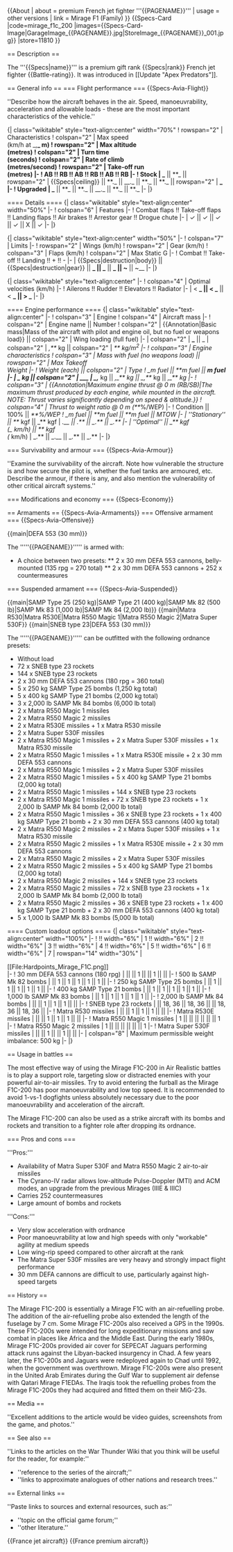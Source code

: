 {{About
| about = premium French jet fighter '''{{PAGENAME}}'''
| usage = other versions
| link = Mirage F1 (Family)
}}
{{Specs-Card
|code=mirage_f1c_200
|images={{Specs-Card-Image|GarageImage_{{PAGENAME}}.jpg|StoreImage\_{{PAGENAME}}\_001.jpg}}
|store=11810
}}

== Description ==

<!-- ''In the description, the first part should be about the history of and the creation and combat usage of the aircraft, as well as its key features. In the second part, tell the reader about the aircraft in the game. Insert a screenshot of the vehicle, so that if the novice player does not remember the vehicle by name, he will immediately understand what kind of vehicle the article is talking about.'' -->

The '''{{Specs|name}}''' is a premium gift rank {{Specs|rank}} French jet fighter {{Battle-rating}}. It was introduced in [[Update "Apex Predators"]].

== General info ==
=== Flight performance ===
{{Specs-Avia-Flight}}

<!-- ''Describe how the aircraft behaves in the air. Speed, manoeuvrability, acceleration and allowable loads - these are the most important characteristics of the vehicle.'' -->

''Describe how the aircraft behaves in the air. Speed, manoeuvrability, acceleration and allowable loads - these are the most important characteristics of the vehicle.''

{| class="wikitable" style="text-align:center" width="70%"
! rowspan="2" | Characteristics
! colspan="2" | Max speed<br>(km/h at \_,**_ m)
! rowspan="2" | Max altitude<br>(metres)
! colspan="2" | Turn time<br>(seconds)
! colspan="2" | Rate of climb<br>(metres/second)
! rowspan="2" | Take-off run<br>(metres)
|-
! AB !! RB !! AB !! RB !! AB !! RB
|-
! Stock
| _** || **\_ || rowspan="2" | {{Specs|ceiling}} || **._ || \_\_._ || **.\_ || **.\_ || rowspan="2" | **_
|-
! Upgraded
| _** || **\_ || **._ || \_\_._ || **.\_ || **.\_
|-
|}

==== Details ====
{| class="wikitable" style="text-align:center" width="50%"
|-
! colspan="6" | Features
|-
! Combat flaps !! Take-off flaps !! Landing flaps !! Air brakes !! Arrestor gear !! Drogue chute
|-
| ✓ || ✓ || ✓ || ✓ || X || ✓ <!-- ✓ -->
|-
|}

{| class="wikitable" style="text-align:center" width="50%"
|-
! colspan="7" | Limits
|-
! rowspan="2" | Wings (km/h)
! rowspan="2" | Gear (km/h)
! colspan="3" | Flaps (km/h)
! colspan="2" | Max Static G
|-
! Combat !! Take-off !! Landing !! + !! -
|-
| {{Specs|destruction|body}} || {{Specs|destruction|gear}} || **_ || _** || **\_ || ~** || ~\_\_
|-
|}

{| class="wikitable" style="text-align:center"
|-
! colspan="4" | Optimal velocities (km/h)
|-
! Ailerons !! Rudder !! Elevators !! Radiator
|-
| < **_ || < _** || < **_ || > _**
|-
|}

==== Engine performance ====
{| class="wikitable" style="text-align:center"
|-
! colspan="3" | Engine
! colspan="4" | Aircraft mass
|-
! colspan="2" | Engine name || Number
! colspan="2" | {{Annotation|Basic mass|Mass of the aircraft with pilot and engine oil, but no fuel or weapons load}} || colspan="2" | Wing loading (full fuel)
|-
| colspan="2" | **\_** || _
| colspan="2" | _,**_ kg || colspan="2" | _** kg/m<sup>2</sup>
|-
! colspan="3" | Engine characteristics
! colspan="3" | Mass with fuel (no weapons load) || rowspan="2" | Max Takeoff<br>Weight
|-
! Weight (each) || colspan="2" | Type
! \_m fuel || **m fuel || **m fuel
|-
| **\_ kg || colspan="2" | \_\_\_**
| \_,**_ kg || _,\_** kg || \_,**_ kg || _,\_** kg
|-
! colspan="3" | {{Annotation|Maximum engine thrust @ 0 m (RB/SB)|The maximum thrust produced by each engine, while mounted in the aircraft. NOTE: Thrust varies significantly depending on speed & altitude.}}
! colspan="4" | Thrust to weight ratio @ 0 m (**_%/WEP)
|-
! Condition || 100% || _**%/WEP
! \_m fuel || **m fuel || **m fuel || MTOW
|-
| ''Stationary'' || **_ kgf || _** kgf
| _.\_\_ || _.** || \_.** || \_.**
|-
| ''Optimal'' || \_** kgf<br>(\_ km/h) || **_ kgf<br>(_ km/h)
| \_.** || _.\_\_ || _.** || \_.**
|-
|}

=== Survivability and armour ===
{{Specs-Avia-Armour}}

<!-- ''Examine the survivability of the aircraft. Note how vulnerable the structure is and how secure the pilot is, whether the fuel tanks are armoured, etc. Describe the armour, if there is any, and also mention the vulnerability of other critical aircraft systems.'' -->

''Examine the survivability of the aircraft. Note how vulnerable the structure is and how secure the pilot is, whether the fuel tanks are armoured, etc. Describe the armour, if there is any, and also mention the vulnerability of other critical aircraft systems.''

=== Modifications and economy ===
{{Specs-Economy}}

== Armaments ==
{{Specs-Avia-Armaments}}
=== Offensive armament ===
{{Specs-Avia-Offensive}}

<!-- ''Describe the offensive armament of the aircraft, if any. Describe how effective the cannons and machine guns are in a battle, and also what belts or drums are better to use. If there is no offensive weaponry, delete this subsection.'' -->

{{main|DEFA 553 (30 mm)}}

The '''''{{PAGENAME}}''''' is armed with:

- A choice between two presets:
  ** 2 x 30 mm DEFA 553 cannons, belly-mounted (135 rpg = 270 total)
  ** 2 x 30 mm DEFA 553 cannons + 252 x countermeasures

=== Suspended armament ===
{{Specs-Avia-Suspended}}

<!-- ''Describe the aircraft's suspended armament: additional cannons under the wings, bombs, rockets and torpedoes. This section is especially important for bombers and attackers. If there is no suspended weaponry remove this subsection.'' -->

{{main|SAMP Type 25 (250 kg)|SAMP Type 21 (400 kg)|SAMP Mk 82 (500 lb)|SAMP Mk 83 (1,000 lb)|SAMP Mk 84 (2,000 lb)}}
{{main|Matra R530|Matra R530E|Matra R550 Magic 1|Matra R550 Magic 2|Matra Super 530F}}
{{main|SNEB type 23|DEFA 553 (30 mm)}}

The '''''{{PAGENAME}}''''' can be outfitted with the following ordnance presets:

- Without load
- 72 x SNEB type 23 rockets
- 144 x SNEB type 23 rockets
- 2 x 30 mm DEFA 553 cannons (180 rpg = 360 total)
- 5 x 250 kg SAMP Type 25 bombs (1,250 kg total)
- 5 x 400 kg SAMP Type 21 bombs (2,000 kg total)
- 3 x 2,000 lb SAMP Mk 84 bombs (6,000 lb total)
- 2 x Matra R550 Magic 1 missiles
- 2 x Matra R550 Magic 2 missiles
- 2 x Matra R530E missiles + 1 x Matra R530 missile
- 2 x Matra Super 530F missiles
- 2 x Matra R550 Magic 1 missiles + 2 x Matra Super 530F missiles + 1 x Matra R530 missile
- 2 x Matra R550 Magic 1 missiles + 1 x Matra R530E missile + 2 x 30 mm DEFA 553 cannons
- 2 x Matra R550 Magic 1 missiles + 2 x Matra Super 530F missiles
- 2 x Matra R550 Magic 1 missiles + 5 x 400 kg SAMP Type 21 bombs (2,000 kg total)
- 2 x Matra R550 Magic 1 missiles + 144 x SNEB type 23 rockets
- 2 x Matra R550 Magic 1 missiles + 72 x SNEB type 23 rockets + 1 x 2,000 lb SAMP Mk 84 bomb (2,000 lb total)
- 2 x Matra R550 Magic 1 missiles + 36 x SNEB type 23 rockets + 1 x 400 kg SAMP Type 21 bomb + 2 x 30 mm DEFA 553 cannons (400 kg total)
- 2 x Matra R550 Magic 2 missiles + 2 x Matra Super 530F missiles + 1 x Matra R530 missile
- 2 x Matra R550 Magic 2 missiles + 1 x Matra R530E missile + 2 x 30 mm DEFA 553 cannons
- 2 x Matra R550 Magic 2 missiles + 2 x Matra Super 530F missiles
- 2 x Matra R550 Magic 2 missiles + 5 x 400 kg SAMP Type 21 bombs (2,000 kg total)
- 2 x Matra R550 Magic 2 missiles + 144 x SNEB type 23 rockets
- 2 x Matra R550 Magic 2 missiles + 72 x SNEB type 23 rockets + 1 x 2,000 lb SAMP Mk 84 bomb (2,000 lb total)
- 2 x Matra R550 Magic 2 missiles + 36 x SNEB type 23 rockets + 1 x 400 kg SAMP Type 21 bomb + 2 x 30 mm DEFA 553 cannons (400 kg total)
- 5 x 1,000 lb SAMP Mk 83 bombs (5,000 lb total)

==== Custom loadout options ====
{| class="wikitable" style="text-align:center" width="100%"
|-
! !! width="6%" | 1 !! width="6%" | 2 !! width="6%" | 3 !! width="6%" | 4 !! width="6%" | 5 !! width="6%" | 6 !! width="6%" | 7
| rowspan="14" width="30%" | <div class="ttx-image">[[File:Hardpoints_Mirage_F1C.png]]</div>
|-
! 30 mm DEFA 553 cannons (180 rpg)
| || || 1 || || 1 || ||
|-
! 500 lb SAMP Mk 82 bombs
| || 1 || 1 || 1 || 1 || 1 ||
|-
! 250 kg SAMP Type 25 bombs
| || 1 || 1 || 1 || 1 || 1 ||
|-
! 400 kg SAMP Type 21 bombs
| || 1 || 1 || 1 || 1 || 1 ||
|-
! 1,000 lb SAMP Mk 83 bombs
| || 1 || 1 || 1 || 1 || 1 ||
|-
! 2,000 lb SAMP Mk 84 bombs
| || || 1 || 1 || 1 || ||
|-
! SNEB type 23 rockets
| || 18, 36 || 18, 36 || || 18, 36 || 18, 36 ||
|-
! Matra R530 missiles
| || || 1 || 1 || 1 || ||
|-
! Matra R530E missiles
| || || 1 || 1 || 1 || ||
|-
! Matra R550 Magic 1 missiles
| 1 || || || || || || 1
|-
! Matra R550 Magic 2 missiles
| 1 || || || || || || 1
|-
! Matra Super 530F missiles
| || || 1 || || 1 || ||
|-
| colspan="8" | Maximum permissible weight imbalance: 500 kg
|-
|}

== Usage in battles ==

<!-- ''Describe the tactics of playing in the aircraft, the features of using aircraft in a team and advice on tactics. Refrain from creating a "guide" - do not impose a single point of view, but instead, give the reader food for thought. Examine the most dangerous enemies and give recommendations on fighting them. If necessary, note the specifics of the game in different modes (AB, RB, SB).'' -->

The most effective way of using the Mirage F1C-200 in Air Realistic battles is to play a support role, targeting slow or distracted enemies with your powerful air-to-air missiles. Try to avoid entering the furball as the Mirage F1C-200 has poor manoeuvrability and low top speed. It is recommended to avoid 1-vs-1 dogfights unless absolutely necessary due to the poor manoeuvrability and acceleration of the aircraft.

The Mirage F1C-200 can also be used as a strike aircraft with its bombs and rockets and transition to a fighter role after dropping its ordnance.

=== Pros and cons ===

<!-- ''Summarise and briefly evaluate the vehicle in terms of its characteristics and combat effectiveness. Mark its pros and cons in the bulleted list. Try not to use more than 6 points for each of the characteristics. Avoid using categorical definitions such as "bad", "good" and the like - use substitutions with softer forms such as "inadequate" and "effective".'' -->

'''Pros:'''

- Availability of Matra Super 530F and Matra R550 Magic 2 air-to-air missiles
- The Cyrano-IV radar allows low-altitude Pulse-Doppler (MTI) and ACM modes, an upgrade from the previous Mirages (IIIE & IIIC)
- Carries 252 countermeasures
- Large amount of bombs and rockets

'''Cons:'''

- Very slow acceleration with ordnance
- Poor manoeuvrability at low and high speeds with only "workable" agility at medium speeds
- Low wing-rip speed compared to other aircraft at the rank
- The Matra Super 530F missiles are very heavy and strongly impact flight performance
- 30 mm DEFA cannons are difficult to use, particularly against high-speed targets

== History ==

<!-- ''Describe the history of the creation and combat usage of the aircraft in more detail than in the introduction. If the historical reference turns out to be too long, take it to a separate article, taking a link to the article about the vehicle and adding a block "/History" (example: <nowiki>https://wiki.warthunder.com/(Vehicle-name)/History</nowiki>) and add a link to it here using the <code>main</code> template. Be sure to reference text and sources by using <code><nowiki><ref></ref></nowiki></code>, as well as adding them at the end of the article with <code><nowiki><references /></nowiki></code>. This section may also include the vehicle's dev blog entry (if applicable) and the in-game encyclopedia description (under <code><nowiki>=== In-game description ===</nowiki></code>, also if applicable).'' -->

The Mirage F1C-200 is essentially a Mirage F1C with an air-refuelling probe. The addition of the air-refuelling probe also extended the length of the fuselage by 7 cm. Some Mirage F1C-200s also received a GPS in the 1990s. These F1C-200s were intended for long expeditionary missions and saw combat in places like Africa and the Middle East. During the early 1980s, Mirage F1C-200s provided air cover for SEPECAT Jaguars performing attack runs against the Libyan-backed insurgency in Chad. A few years later, the F1C-200s and Jaguars were redeployed again to Chad until 1992, when the government was overthrown. Mirage F1C-200s were also present in the United Arab Emirates during the Gulf War to supplement air defense with Qatari Mirage F1EDAs.
The Iraqis took the refuelling probes from the Mirage F1C-200s they had acquired and fitted them on their MiG-23s.

== Media ==

<!-- ''Excellent additions to the article would be video guides, screenshots from the game, and photos.'' -->

''Excellent additions to the article would be video guides, screenshots from the game, and photos.''

== See also ==

<!-- ''Links to the articles on the War Thunder Wiki that you think will be useful for the reader, for example:''
* ''reference to the series of the aircraft;''
* ''links to approximate analogues of other nations and research trees.'' -->

''Links to the articles on the War Thunder Wiki that you think will be useful for the reader, for example:''

- ''reference to the series of the aircraft;''
- ''links to approximate analogues of other nations and research trees.''

== External links ==

<!-- ''Paste links to sources and external resources, such as:''
* ''topic on the official game forum;''
* ''other literature.'' -->

''Paste links to sources and external resources, such as:''

- ''topic on the official game forum;''
- ''other literature.''

{{France jet aircraft}}
{{France premium aircraft}}
